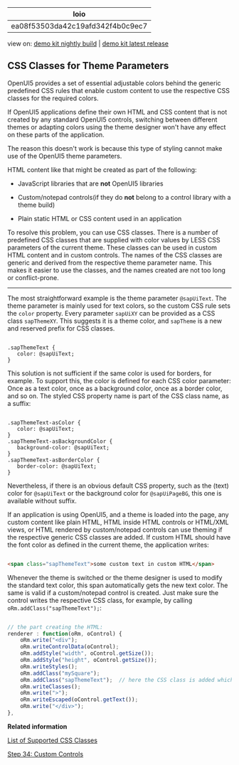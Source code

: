 <!-- loioea08f53503da42c19afd342f4b0c9ec7 -->

| loio |
| -----|
| ea08f53503da42c19afd342f4b0c9ec7 |

<div id="loio">

view on: [demo kit nightly build](https://openui5nightly.hana.ondemand.com/#/topic/ea08f53503da42c19afd342f4b0c9ec7) | [demo kit latest release](https://openui5.hana.ondemand.com/#/topic/ea08f53503da42c19afd342f4b0c9ec7)</div>

## CSS Classes for Theme Parameters

OpenUI5 provides a set of essential adjustable colors behind the generic predefined CSS rules that enable custom content to use the respective CSS classes for the required colors.

If OpenUI5 applications define their own HTML and CSS content that is not created by any standard OpenUI5 controls, switching between different themes or adapting colors using the theme designer won't have any effect on these parts of the application.

The reason this doesn't work is because this type of styling cannot make use of the OpenUI5 theme parameters.

HTML content like that might be created as part of the following:

-   JavaScript libraries that are **not** OpenUI5 libraries

-   Custom/notepad controls\(if they do **not** belong to a control library with a theme build\)

-   Plain static HTML or CSS content used in an application


To resolve this problem, you can use CSS classes. There is a number of predefined CSS classes that are supplied with color values by LESS CSS parameters of the current theme. These classes can be used in custom HTML content and in custom controls. The names of the CSS classes are generic and derived from the respective theme parameter name. This makes it easier to use the classes, and the names created are not too long or conflict-prone.

***

The most straightforward example is the theme parameter `@sapUiText`. The theme parameter is mainly used for text colors, so the custom CSS rule sets the `color` property. Every parameter `sapUiXY` can be provided as a CSS class `sapThemeXY`. This suggests it is a theme color, and `sapTheme` is a new and reserved prefix for CSS classes.

```

.sapThemeText {
   color: @sapUiText;
}
```

This solution is not sufficient if the same color is used for borders, for example. To support this, the color is defined for each CSS color parameter: Once as a text color, once as a background color, once as a border color, and so on. The styled CSS property name is part of the CSS class name, as a suffix:

```

.sapThemeText-asColor {
   color: @sapUiText;
}
.sapThemeText-asBackgroundColor {
   background-color: @sapUiText;
}
.sapThemeText-asBorderColor {
   border-color: @sapUiText;
}
```

Nevertheless, if there is an obvious default CSS property, such as the \(text\) color for `@sapUiText` or the background color for `@sapUiPageBG`, this one is available without suffix.

If an application is using OpenUI5, and a theme is loaded into the page, any custom content like plain HTML, HTML inside HTML controls or HTML/XML views, or HTML rendered by custom/notepad controls can use theming if the respective generic CSS classes are added. If custom HTML should have the font color as defined in the current theme, the application writes:

``` html

<span class="sapThemeText">some custom text in custom HTML</span>
```

Whenever the theme is switched or the theme designer is used to modify the standard text color, this span automatically gets the new text color. The same is valid if a custom/notepad control is created. Just make sure the control writes the respective CSS class, for example, by calling `oRm.addClass("sapThemeText");`:

``` js

// the part creating the HTML:
renderer : function(oRm, oControl) { 
    oRm.write("<div"); 
    oRm.writeControlData(oControl); 
    oRm.addStyle("width", oControl.getSize());  
    oRm.addStyle("height", oControl.getSize());
    oRm.writeStyles();
    oRm.addClass("mySquare");       
    oRm.addClass("sapThemeText");  // here the CSS class is added which makes the text color depend on the current theme
    oRm.writeClasses();             
    oRm.write(">");
    oRm.writeEscaped(oControl.getText()); 
    oRm.write("</div>");
},

```

**Related information**  


[List of Supported CSS Classes](List_of_Supported_CSS_Classes_91a4946.md)

[Step 34: Custom Controls](Step_34_Custom_Controls_d12d2ee.md)

